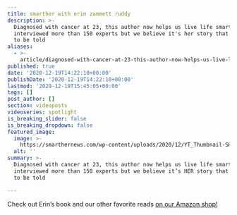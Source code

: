 ```yaml
---
title: smarther with erin zammett ruddy
description: >-
  Diagnosed with cancer at 23, this author now helps us live life smarter. erin
  interviewed more than 150 experts but we believe it's her story that deserves
  to be told
aliases:
  - >-
    article/diagnosed-with-cancer-at-23-this-author-now-helps-us-live-life-smarter-smarther-w-erin-zammett-ruddy/
published: true
date: '2020-12-19T14:22:10+00:00'
publishDate: '2020-12-19T14:22:10+00:00'
lastmod: '2020-12-19T15:45:05+00:00'
tags: []
post_author: []
section: videoposts
videoseries: spotlight
is_breaking_slider: false
is_breaking_dropdown: false
featured_image:
  image: >-
    https://smarthernews.com/wp-content/uploads/2020/12/YT_Thumbnail-SHN-Intro-ERuddy-min-1024x576.png
  alt: ''
summary: >-
  Diagnosed with cancer at 23, this author now helps us live life smarter. Erin
  interviewed more than 150 experts but we believe it’s HER story that deserves
  to be told

---
```

Check out Erin’s book and our other favorite reads [on our Amazon shop!](\"https://www.amazon.com/shop/smarthernews?listId=299RDIAANK4DN\")